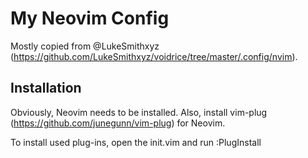 # My Neovim Config

Mostly copied from @LukeSmithxyz (https://github.com/LukeSmithxyz/voidrice/tree/master/.config/nvim).

## Installation

Obviously, Neovim needs to be installed. Also, install vim-plug (https://github.com/junegunn/vim-plug) for Neovim.

To install used plug-ins, open the init.vim and run :PlugInstall
